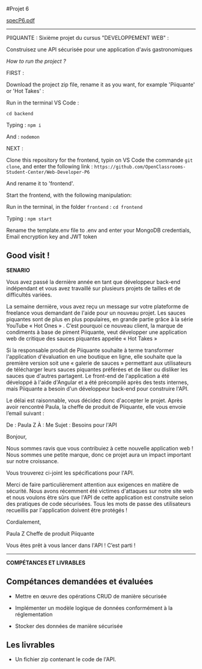 #Projet 6

[specP6.pdf](https://github.com/SarahBerri/Piquante/files/10086830/specP6.pdf)

----

PIIQUANTE : Sixième projet du cursus "DEVELOPPEMENT WEB" :

Construisez une API sécurisée pour une application d'avis gastronomiques

*How to run the project ?*

FIRST : 

Download the project zip file, rename it as you want, for example 'Piiquante' or 'Hot Takes' :

Run in the terminal VS Code  :

`cd backend`

Typing : 
`npm i`

And :
`nodemon`

NEXT :

Clone this repository for the frontend, typin on VS Code the commande `git clone`, and enter the following link :
`https://github.com/OpenClassrooms-Student-Center/Web-Developer-P6`

And rename it to 'frontend'.

Start the frontend, with the following manipulation:

Run in the terminal, in the folder `frontend` :
`cd frontend`

Typing :
`npm start`

Rename the template.env file to .env and enter your MongoDB credentials, Email encryption key and JWT token

Good visit !
---- 

**SENARIO**

Vous avez passé la dernière année en tant que développeur back-end indépendant et vous avez travaillé sur plusieurs projets de tailles et de difficultés variées.

La semaine dernière, vous avez reçu un message sur votre plateforme de freelance vous demandant de l'aide pour un nouveau projet. Les sauces piquantes sont de plus en plus populaires, en grande partie grâce à la série YouTube « Hot Ones » . C’est pourquoi ce nouveau client, la marque de condiments à base de piment Piiquante, veut développer une application web de critique des sauces piquantes appelée « Hot Takes » 


Si la responsable produit de Piiquante souhaite à terme transformer l'application d'évaluation en une boutique en ligne, elle souhaite que la première version soit une « galerie de sauces » permettant aux utilisateurs de télécharger leurs sauces piquantes préférées et de liker ou disliker les sauces que d'autres partagent. Le front-end de l'application a été développé à l'aide d'Angular et a été précompilé après des tests internes, mais Piiquante a besoin d'un développeur back-end pour construire l'API.

Le délai est raisonnable, vous décidez donc d'accepter le projet. Après avoir rencontré Paula, la cheffe de produit de Piiquante, elle vous envoie l’email suivant :


De : Paula Z
À : Me
Sujet : Besoins pour l'API

Bonjour,

Nous sommes ravis que vous contribuiez à cette nouvelle application web ! Nous sommes une petite marque, donc ce projet aura un impact important sur notre croissance.

Vous trouverez ci-joint les spécifications pour l'API.

Merci de faire particulièrement attention aux exigences en matière de sécurité. Nous avons récemment été victimes d'attaques sur notre site web et nous voulons être sûrs que l'API de cette application est construite selon des pratiques de code sécurisées. Tous les mots de passe des utilisateurs recueillis par l'application doivent être protégés !

Cordialement,

Paula Z
Cheffe de produit
Piiquante

Vous êtes prêt à vous lancer dans l'API ! C’est parti !

----

**COMPÉTANCES ET LIVRABLES**

## Compétances demandées et évaluées 

* Mettre en œuvre des opérations CRUD de manière sécurisée

* Implémenter un modèle logique de données conformément à la réglementation

* Stocker des données de manière sécurisée


## Les livrables 

* Un fichier zip contenant le code de l'API.
